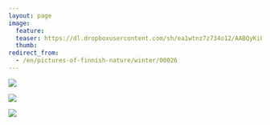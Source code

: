 ```yaml
---
layout: page
image:
  feature:
  teaser: https://dl.dropboxusercontent.com/sh/ea1wtnz7z734o12/AABQyKi0qEZBu2gb_TdO1jA3a/luontokuvat/talvi/2/DS42656-245px.jpg
  thumb:
redirect_from:
  - /en/pictures-of-finnish-nature/winter/00026
---
```


[![](https://dl.dropboxusercontent.com/sh/ea1wtnz7z734o12/AADaA7nlfN5LKttu8mBna4rva/luontokuvat/talvi/2/DS42651-800px.jpg)](https://dl.dropboxusercontent.com/sh/ea1wtnz7z734o12/AABtLpFMTjR6Et7ddS55-Y0Da/luontokuvat/talvi/2/DS42651.jpg)

[![](https://dl.dropboxusercontent.com/sh/ea1wtnz7z734o12/AADPLhKqZPgsRMrHnNt6769Fa/luontokuvat/talvi/2/DS42653-800px.jpg)](https://dl.dropboxusercontent.com/sh/ea1wtnz7z734o12/AACM2CKEO6fXjzGPPol4sG7aa/luontokuvat/talvi/2/DS42653.jpg)

[![](https://dl.dropboxusercontent.com/sh/ea1wtnz7z734o12/AAAKiMKU-RVYB6Ytx0PVsQINa/luontokuvat/talvi/2/DS42656-800px.jpg)](https://dl.dropboxusercontent.com/sh/ea1wtnz7z734o12/AADjrqYN1eC18Ab6e8iCnaM8a/luontokuvat/talvi/2/DS42656.jpg)
